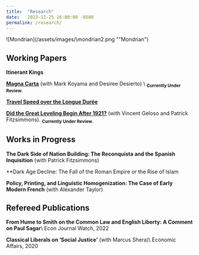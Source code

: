 ```yaml
---
title:  "Research"
date:   2023-11-25 16:00:00 -0500
permalink: /research/
---
```


![Mondrian](/assets/images/\mondrian2.png ""Mondrian")

## Working Papers

**Itinerant Kings**

**[Magna Carta](https://papers.ssrn.com/sol3/papers.cfm?abstract_id=4503918)**
(with Mark Koyama and Desiree Desierto) \\
<sub>**Currently Under Review.**

**[Travel Speed over the Longue Durée](https://papers.ssrn.com/sol3/papers.cfm?abstract_id=4635304)**

**[Did the Great Leveling Begin After 1921?](https://papers.ssrn.com/sol3/papers.cfm?abstract_id=4579359)** (with Vincent Geloso and Patrick Fitzsimmons).
<sub>**Currently Under Review.**

## Works in Progress

**The Dark Side of Nation Building: The Reconquista and the Spanish Inquisition** (with Patrick Fitzsimmons)

**Dark Age Decline: The Fall of the Roman Empire or the Rise of Islam

**Policy, Printing, and Linguistic Homogenization: The Case of Early Modern French**
(with Alexander Taylor)

## Refereed Publications

**From Hume to Smith on the Common Law and English Liberty: A Comment on Paul Sagar**\\
Econ Journal Watch, 2022

**Classical Liberals on ‘Social Justice’** (with Marcus Shera)\\
Economic Affairs, 2020
